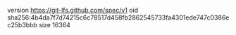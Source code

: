 version https://git-lfs.github.com/spec/v1
oid sha256:4b4da7f7d74215c6c78517d458fb2862545733fa4301ede747c0386ec25b3bbb
size 16364
